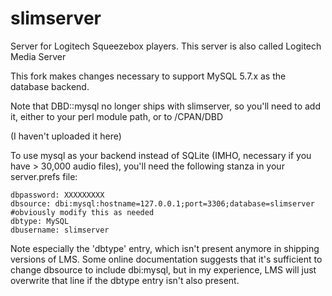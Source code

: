 # slimserver
Server for Logitech Squeezebox players. This server is also called Logitech Media Server

This fork makes changes necessary to support MySQL 5.7.x as the database backend.

Note that DBD::mysql no longer ships with slimserver, so you'll need to add it, either to your perl module path, or to /CPAN/DBD

(I haven't uploaded it here)

To use mysql as your backend instead of SQLite (IMHO, necessary if you have > 30,000 audio files), you'll need the following stanza in your server.prefs file:

    dbpassword: XXXXXXXXX
    dbsource: dbi:mysql:hostname=127.0.0.1;port=3306;database=slimserver #obviously modify this as needed
    dbtype: MySQL
    dbusername: slimserver

Note especially the 'dbtype' entry, which isn't present anymore in shipping versions of LMS. Some online documentation suggests that it's sufficient to change dbsource to include dbi:mysql, but in my experience, LMS will just overwrite that line if the dbtype entry isn't also present.
